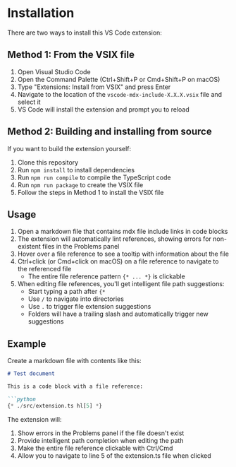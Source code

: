 # Installation

There are two ways to install this VS Code extension:

## Method 1: From the VSIX file

1. Open Visual Studio Code
2. Open the Command Palette (Ctrl+Shift+P or Cmd+Shift+P on macOS)
3. Type "Extensions: Install from VSIX" and press Enter
4. Navigate to the location of the `vscode-mdx-include-X.X.X.vsix` file and select it
5. VS Code will install the extension and prompt you to reload

## Method 2: Building and installing from source

If you want to build the extension yourself:

1. Clone this repository
2. Run `npm install` to install dependencies
3. Run `npm run compile` to compile the TypeScript code
4. Run `npm run package` to create the VSIX file
5. Follow the steps in Method 1 to install the VSIX file

## Usage

1. Open a markdown file that contains mdx file include links in code blocks
2. The extension will automatically lint references, showing errors for non-existent files in the Problems panel
3. Hover over a file reference to see a tooltip with information about the file
4. Ctrl+click (or Cmd+click on macOS) on a file reference to navigate to the referenced file
   - The entire file reference pattern `{* ... *}` is clickable
5. When editing file references, you'll get intelligent file path suggestions:
   - Start typing a path after `{*`
   - Use `/` to navigate into directories
   - Use `.` to trigger file extension suggestions
   - Folders will have a trailing slash and automatically trigger new suggestions

## Example

Create a markdown file with contents like this:

```markdown
# Test document

This is a code block with a file reference:

```python
{* ./src/extension.ts hl[5] *}
```

The extension will:

1. Show errors in the Problems panel if the file doesn't exist
2. Provide intelligent path completion when editing the path
3. Make the entire file reference clickable with Ctrl/Cmd
4. Allow you to navigate to line 5 of the extension.ts file when clicked
